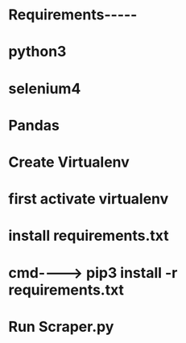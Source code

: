 # Requirements-----
#                  python3
#                  selenium4
#                  Pandas


# Create Virtualenv 

# first activate virtualenv 


# install requirements.txt
# cmd----> pip3 install -r requirements.txt


# Run Scraper.py





